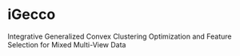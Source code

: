# iGecco
Integrative Generalized Convex Clustering Optimization and Feature Selection for Mixed Multi-View Data
